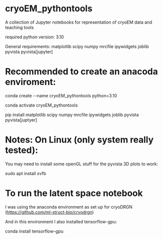# cryoEM_pythontools
A collection of Jupyter notebooks for representation of cryoEM data and teaching tools

required python version: 3.10

General requirements:
matplotlib
scipy
numpy
mrcfile
ipywidgets
joblib
pyvista
pyvista[jupyter]


# Recommended to create an anacoda enviroment:

conda create --name cryoEM_pythontools python=3.10

conda activate cryoEM_pythontools

pip install matplotlib scipy numpy mrcfile ipywidgets joblib pyvista pyvista[juptyer]

# Notes: On Linux (only system really tested):

You may need to install some openGL stuff for the pyvista 3D plots to work:

sudo apt install xvfb

# To run the latent space notebook

I was using the anaconda environment as set up for cryoDRGN (https://github.com/ml-struct-bio/cryodrgn)

And in this environment I also installed tensorflow-gpu:

conda install tensorflow-gpu


